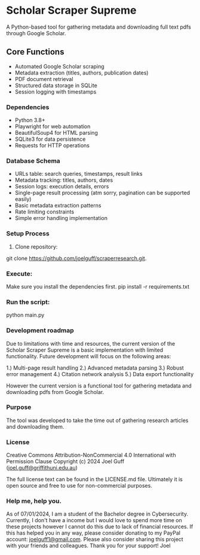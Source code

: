 # Scholar Scraper Supreme

A Python-based tool for gathering metadata and downloading full text pdfs through Google Scholar.

## Core Functions

- Automated Google Scholar scraping
- Metadata extraction (titles, authors, publication dates)
- PDF document retrieval
- Structured data storage in SQLite
- Session logging with timestamps

### Dependencies
- Python 3.8+
- Playwright for web automation
- BeautifulSoup4 for HTML parsing
- SQLite3 for data persistence
- Requests for HTTP operations

### Database Schema
- URLs table: search queries, timestamps, result links
- Metadata tracking: titles, authors, dates
- Session logs: execution details, errors
- Single-page result processing (atm sorry, pagination can be supported easily)
- Basic metadata extraction patterns
- Rate limiting constraints
- Simple error handling implementation

### Setup Process

1. Clone repository:

git clone https://github.com/joelguff/scraperresearch.git. 

### Execute:
Make sure you install the dependencies first.
pip install -r requirements.txt

### Run the script:
python main.py

### Development roadmap

Due to limitations with time and resources, the current version of the Scholar Scraper Supreme is a basic implementation with limited functionality. Future development will focus on the following areas:

1.) Multi-page result handling
2.) Advanced metadata parsing
3.) Robust error management
4.) Citation network analysis
5.) Data export functionality

However the current version is a functional tool for gathering metadata and downloading pdfs from Google Scholar.

### Purpose

The tool was developed to take the time out of gathering research articles and downloading them.

### License
Creative Commons Attribution-NonCommercial 4.0 International with Permission Clause
Copyright (c) 2024 Joel Guff (joel.guff@griffithuni.edu.au)

The full license text can be found in the LICENSE.md file.
Ultimately it is open source and free to use for non-commercial purposes.

### Help me, help you.
As of 07/01/2024, I am a student of the Bachelor degree in Cybersecurity. 
Currently, I don't have a income but I would love to spend more time on these projects however I cannot do this due to lack of financial resources.
If this has helped you in any way, please consider donating to my PayPal account: joelguff1@gmail.com.
Please also consider sharing this project with your friends and colleagues.
Thank you for your support!
Joel
 
 
